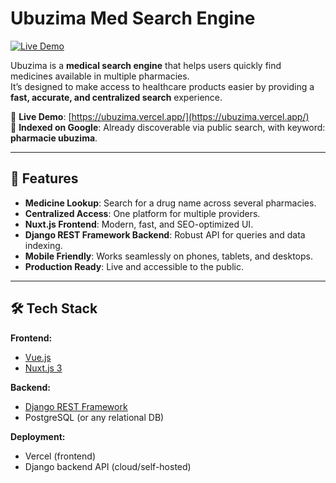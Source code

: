 # Ubuzima Med Search Engine

[![Live Demo](https://img.shields.io/badge/demo-online-green)](https://ubuzima.vercel.app/)

Ubuzima is a **medical search engine** that helps users quickly find medicines available in multiple pharmacies.  
It’s designed to make access to healthcare products easier by providing a **fast, accurate, and centralized search** experience.

🔗 **Live Demo**: [https://ubuzima.vercel.app/](https://ubuzima.vercel.app/)  
📌 **Indexed on Google**: Already discoverable via public search, with keyword: **pharmacie ubuzima**.

---

## 🚀 Features

- **Medicine Lookup**: Search for a drug name across several pharmacies.
- **Centralized Access**: One platform for multiple providers.
- **Nuxt.js Frontend**: Modern, fast, and SEO-optimized UI.
- **Django REST Framework Backend**: Robust API for queries and data indexing.
- **Mobile Friendly**: Works seamlessly on phones, tablets, and desktops.
- **Production Ready**: Live and accessible to the public.

---

## 🛠️ Tech Stack

**Frontend:**

- [Vue.js](https://vuejs.org/)
- [Nuxt.js 3](https://nuxt.com/)

**Backend:**

- [Django REST Framework](https://www.django-rest-framework.org/)
- PostgreSQL (or any relational DB)

**Deployment:**

- Vercel (frontend)
- Django backend API (cloud/self-hosted)
